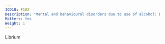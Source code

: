 ```yaml
---
ICD10: F102
Description: "Mental and behavioural disorders due to use of alcohol: Dependence syndrome"
Matters: Yes
Weight: 1
---
```

Librium
